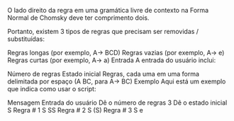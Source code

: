 O lado direito da regra em uma gramática livre de contexto na Forma Normal de Chomsky deve ter comprimento dois.

Portanto, existem 3 tipos de regras que precisam ser removidas / substituídas:

Regras longas (por exemplo, A-> BCD)
Regras vazias (por exemplo, A-> e)
Regras curtas (por exemplo, A-> a)
Entrada
A entrada do usuário inclui:

Número de regras
Estado inicial
Regras, cada uma em uma forma delimitada por espaço (A BC, para A-> BC)
Exemplo
Aqui está um exemplo que indica como usar o script:

Mensagem                Entrada do usuário
Dê o número de regras           3
Dê o estado inicial             S
Regra # 1                      S SS
Regra # 2                      S (S)
Regra # 3                      S e
